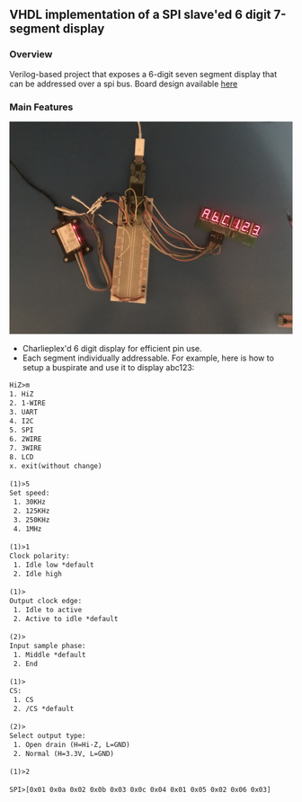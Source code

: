 ## VHDL implementation of a SPI slave'ed 6 digit 7-segment display ##

### Overview ###

Verilog-based project that exposes a 6-digit seven segment display that can be addressed over a spi bus. Board design available [here](https://circuitmaker.com/Projects/Details/Andrew-Tayman/MC74ACT14-Seven-Segment)

### Main Features ###
![](https://raw.githubusercontent.com/dretay/disp_hex_mux/master/IMG_3861.jpg)
- Charlieplex'd 6 digit display for efficient pin use. 
- Each segment individually addressable. For example, here is how to setup a buspirate and use it to display abc123:

```
HiZ>m
1. HiZ
2. 1-WIRE
3. UART
4. I2C
5. SPI
6. 2WIRE
7. 3WIRE
8. LCD
x. exit(without change)

(1)>5
Set speed:
 1. 30KHz
 2. 125KHz
 3. 250KHz
 4. 1MHz

(1)>1
Clock polarity:
 1. Idle low *default
 2. Idle high

(1)>
Output clock edge:
 1. Idle to active
 2. Active to idle *default

(2)>
Input sample phase:
 1. Middle *default
 2. End

(1)>
CS:
 1. CS
 2. /CS *default

(2)>
Select output type:
 1. Open drain (H=Hi-Z, L=GND)
 2. Normal (H=3.3V, L=GND)

(1)>2

SPI>[0x01 0x0a 0x02 0x0b 0x03 0x0c 0x04 0x01 0x05 0x02 0x06 0x03]
```

